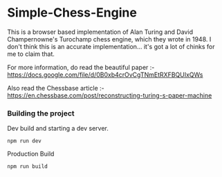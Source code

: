 # Simple-Chess-Engine

This is a browser based implementation of Alan Turing and David Champernowne's Turochamp chess engine, which they wrote in 1948.
I don't think this is an accurate implementation... it's got a lot of chinks for me to claim that.

For more information, do read the beautiful paper :-
https://docs.google.com/file/d/0B0xb4crOvCgTNmEtRXFBQUIxQWs

Also read the Chessbase article :- https://en.chessbase.com/post/reconstructing-turing-s-paper-machine

### Building the project

Dev build and starting a dev server.
```
npm run dev
``` 

Production Build
```
npm run build
```
